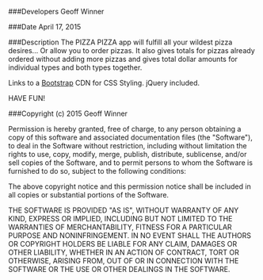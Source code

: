 ###Developers
Geoff Winner

###Date
April 17, 2015

###Description
The PIZZA PIZZA app will fulfill all your wildest pizza desires... Or allow you to order pizzas. It also gives totals for pizzas already ordered without adding more pizzas and gives total dollar amounts for individual types and both types together.

Links to a <a href="http://www.bootstrapcdn.com/" target="_blank">Bootstrap</a> CDN for CSS Styling.
jQuery included.

HAVE FUN!


###Copyright (c) 2015 Geoff Winner

Permission is hereby granted, free of charge, to any person obtaining a copy
of this software and associated documentation files (the "Software"), to deal
in the Software without restriction, including without limitation the rights
to use, copy, modify, merge, publish, distribute, sublicense, and/or sell
copies of the Software, and to permit persons to whom the Software is
furnished to do so, subject to the following conditions:

The above copyright notice and this permission notice shall be included in
all copies or substantial portions of the Software.

THE SOFTWARE IS PROVIDED "AS IS", WITHOUT WARRANTY OF ANY KIND, EXPRESS OR
IMPLIED, INCLUDING BUT NOT LIMITED TO THE WARRANTIES OF MERCHANTABILITY,
FITNESS FOR A PARTICULAR PURPOSE AND NONINFRINGEMENT. IN NO EVENT SHALL THE
AUTHORS OR COPYRIGHT HOLDERS BE LIABLE FOR ANY CLAIM, DAMAGES OR OTHER
LIABILITY, WHETHER IN AN ACTION OF CONTRACT, TORT OR OTHERWISE, ARISING FROM,
OUT OF OR IN CONNECTION WITH THE SOFTWARE OR THE USE OR OTHER DEALINGS IN
THE SOFTWARE.
